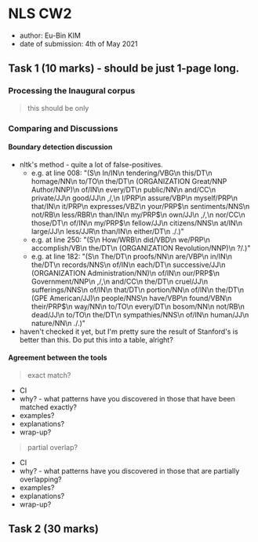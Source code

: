 # NLS CW2
- author: Eu-Bin KIM
- date of submission: 4th of May 2021


## Task 1 (10 marks) - should be just 1-page long.
### Processing the Inaugural corpus

> this should be only 

### Comparing and Discussions
#### Boundary detection discussion

- nltk's method - quite a lot of false-positives.
  - e.g. at line 008: "(S\n  In/IN\n  tendering/VBG\n  this/DT\n  homage/NN\n  to/TO\n  the/DT\n  (ORGANIZATION Great/NNP Author/NNP)\n  of/IN\n  every/DT\n  public/NN\n  and/CC\n  private/JJ\n  good/JJ\n  ,/,\n  I/PRP\n  assure/VBP\n  myself/PRP\n  that/IN\n  it/PRP\n  expresses/VBZ\n  your/PRP$\n  sentiments/NNS\n  not/RB\n  less/RBR\n  than/IN\n  my/PRP$\n  own/JJ\n  ,/,\n  nor/CC\n  those/DT\n  of/IN\n  my/PRP$\n  fellow/JJ\n  citizens/NNS\n  at/IN\n  large/JJ\n  less/JJR\n  than/IN\n  either/DT\n  ./.)"
  - e.g. at line 250: "(S\n  How/WRB\n  did/VBD\n  we/PRP\n  accomplish/VB\n  the/DT\n  (ORGANIZATION Revolution/NNP)\n  ?/.)"
  - e.g. at line 182:  "(S\n  The/DT\n  proofs/NN\n  are/VBP\n  in/IN\n  the/DT\n  records/NNS\n  of/IN\n  each/DT\n  successive/JJ\n  (ORGANIZATION Administration/NN)\n  of/IN\n  our/PRP$\n  Government/NNP\n  ,/,\n  and/CC\n  the/DT\n  cruel/JJ\n  sufferings/NNS\n  of/IN\n  that/DT\n  portion/NN\n  of/IN\n  the/DT\n  (GPE American/JJ)\n  people/NNS\n  have/VBP\n  found/VBN\n  their/PRP$\n  way/NN\n  to/TO\n  every/DT\n  bosom/NN\n  not/RB\n  dead/JJ\n  to/TO\n  the/DT\n  sympathies/NNS\n  of/IN\n  human/JJ\n  nature/NN\n  ./.)"
- haven't checked it yet, but I'm pretty sure the result of Stanford's is better than this. Do put this into a table, alright?


####  Agreement between the tools

> exact match?
- CI
- why? - what patterns have you discovered in those that have been matched exactly?
- examples?
- explanations?
- wrap-up?


> partial overlap?
- CI
- why? - what patterns have you discovered in those that are partially overlapping?
- examples?
- explanations?
- wrap-up?


## Task 2 (30 marks)
